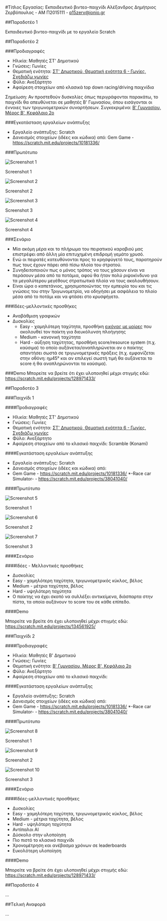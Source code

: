 #Τίτλος Εργασίας: Εκπαιδευτικό βιντεο-παιχνίδι
Αλέξανδρος Δημήτριος Ζερβόπουλος - ΑΜ Π2015111 - p15zerv@ionio.gr

##Παραδοτέο 1

Εκπαιδευτικό βιντεο-παιχνίδι με το εργαλείο Scratch

##Παραδοτέο 2

###Προδιαγραφές

* Ηλικία: Μαθητές ΣΤ' Δημοτικού
* Γνώσεις: Γωνίες
* Θεματική ενότητα: [ΣΤ' Δημοτικού, Θεματική ενότητα 6 - Γωνίες, Σχεδιάζω γωνίες](http://ebooks.edu.gr/modules/ebook/show.php/DSDIM101/301/2094,7470/)
* Φύλο: Ανεξάρτητο
* Αφαίρεση στοιχείων από κλασικά top down racing/driving παιχνίδια

Σημείωση: Αν προστεθούν δυσκολίες όπως περιγράφονται παρακάτω, το παιχνίδι θα απευθύνεται σε μαθητές Β' Γυμνασίου, όπου εισάγονται οι έννοιες των τριγωνομετρικών συναρτήσεων. Συγκεκριμένα: [Β' Γυμνασίου, Μέρος Β', Κεφάλαιο 2ο](http://ebooks.edu.gr/modules/ebook/show.php/DSGYM-B105/372/2488,9572/)

###Εγκατάσταση εργαλείων ανάπτυξης

* Εργαλείο ανάπτυξης: Scratch
* Δανεισμός στοιχείων (ιδέες και κώδικα) από: Gem Game - https://scratch.mit.edu/projects/10181336/

###Πρωτότυπο

![Screenshot 1](Screenshot_1.png)

Screenshot 1

![Screenshot 2](Screenshot_2.png)

Screenshot 2

![Screenshot 3](Screenshot_3.png)

Screenshot 3

![Screenshot 4](Screenshot_4.png)

Screenshot 4

###Σενάριο
* Μία ακόμη μέρα και το πλήρωμα του πειρατικού καραβιού μας επιστρέφει από άλλη μία επιτυχημένη επιδρομή γεμάτο χρυσό.
* Ενώ οι πειρατές κατευθύνονται προς το κρησφύγετό τους, παρατηρούν πως τους έχουν πάρει από πίσω πλοία του στρατού.
* Συνηδειτοποιούν πως ο μόνος τρόπος να τους χάσουν είναι να περάσουν μέσα από τα ποτάμια, αφού θα ήταν πολύ ριψοκίνδυνο για τα μεγαλύτερου μεγέθους στρατιωτικά πλοία να τους ακολουθήσουν.
* Είναι ώρα ο καπετάνιος, χρησιμοποιώντας την εμπειρία του και τις γνώσεις του στην Τριγωνομετρία, να οδηγήσει με ασφάλεια το πλοίο μέσα από το ποτάμι και να φτάσει στο κρυσφήγετο.

###Ιδέες-μελλοντικές προσθήκες
* Αναβάθμιση γραφικών
* Δυσκολίες
  * Easy - χαμηλότερη ταχύτητα, προσθήκη [εικόνας με μοίρες](http://dide.ker.sch.gr/ekfe/epiloges/3_prot_peiramata/Image49.jpg) που ακολουθεί τον παίκτη για διευκόλυνση πλοήγησης
  * Medium - κανονική ταχύτητα
  * Hard - αύξηση ταχύτητας, προσθήκη score/resource system (π.χ. καύσιμα) το οποίο αυξάνεται/αναπληρώνεται αν ο παίκτης απαντήσει σωστά σε τριγωνομετρικές πράξεις (π.χ. εμφανίζεται στην οθόνη: ημ45° και αν επιλεγεί σωστή τιμή θα αυξάνεται το score ή θα αναπληρώνονται τα καύσιμα).
  
###Demo
Μπορείτε να βρείτε ότι έχει υλοποιηθεί μέχρι στιγμής εδώ: https://scratch.mit.edu/projects/128971433/

##Παραδοτέο 3

###Παιχνίδι 1

####Προδιαγραφές

* Ηλικία: Μαθητές ΣΤ' Δημοτικού
* Γνώσεις: Γωνίες
* Θεματική ενότητα: [ΣΤ' Δημοτικού, Θεματική ενότητα 6 - Γωνίες, Σχεδιάζω γωνίες](http://ebooks.edu.gr/modules/ebook/show.php/DSDIM101/301/2094,7470/)
* Φύλο: Ανεξάρτητο
* Αφαίρεση στοιχείων από το κλασικό παιχνίδι: Scramble (Konami)

####Εγκατάσταση εργαλείων ανάπτυξης

* Εργαλείο ανάπτυξης: Scratch
* Δανεισμός στοιχείων (ιδέες και κώδικα) από:
 * Gem Game - https://scratch.mit.edu/projects/10181336/
 *-Race car Simulator- - https://scratch.mit.edu/projects/38041040/


####Πρωτότυπο

![Screenshot 5](D2_G1_Screenshot_1.png)

Screenshot 1

![Screenshot 6](D2_G1_Screenshot_2.png)

Screenshot 2

![Screenshot 7](D2_G1_Screenshot_3.png)

Screenshot 3


####Σενάριο


####Ιδέες - Mελλοντικές προσθήκες

* Δυσκολίες
 * Easy - χαμηλότερη ταχύτητα, τριγωνομετρικός κύκλος, βέλος 
 * Medium - μέτρια ταχύτητα, βέλος
 * Hard - υψηλότερη ταχύτητα
* Ο παίκτης να έχει σκοπό να συλλέξει αντικείμενα, διάσπαρτα στην πίστα, τα οποία αυξάνουν το score του σε κάθε επίπεδο.
  
####Demo

Μπορείτε να βρείτε ότι έχει υλοποιηθεί μέχρι στιγμής εδώ: https://scratch.mit.edu/projects/134561925/

###Παιχνίδι 2

####Προδιαγραφές

* Ηλικία: Μαθητές Β' Δημοτικού
* Γνώσεις: Γωνίες
* Θεματική ενότητα: [Β' Γυμνασίου, Μέρος Β', Κεφάλαιο 2ο](http://ebooks.edu.gr/modules/ebook/show.php/DSGYM-B105/372/2488,9572/)
* Φύλο: Ανεξάρτητο
* Αφαίρεση στοιχείων από το κλασικό παιχνίδι: 

####Εγκατάσταση εργαλείων ανάπτυξης

* Εργαλείο ανάπτυξης: Scratch
* Δανεισμός στοιχείων (ιδέες και κώδικα) από:
 * Gem Game - https://scratch.mit.edu/projects/10181336/
 *-Race car Simulator- - https://scratch.mit.edu/projects/38041040/

####Πρωτότυπο

![Screenshot 8](D2_G2_Screenshot_1.png)

Screenshot 1

![Screenshot 9](D2_G2_Screenshot_2.png)

Screenshot 2

![Screenshot 10](D2_G2_Screenshot_3.png)

Screenshot 3

####Σενάριο


####Ιδέες-μελλοντικές προσθήκες

* Δυσκολίες
 * Easy - χαμηλότερη ταχύτητα, τριγωνομετρικός κύκλος, βέλος
 * Medium - μέτρια ταχύτητα, βέλος
 * Hard - υψηλότερη ταχύτητα
* Αντίπαλοι AI
 * Δύσκολο στην υλοποίηση
 * Πιο πιστό το κλασικό παιχνίδι
* Χρονομέτρηση και ανέβασμα χρόνων σε leaderboards
 * Ευκολότερη υλοποίηση
  
####Demo

Μπορείτε να βρείτε ότι έχει υλοποιηθεί μέχρι στιγμής εδώ: https://scratch.mit.edu/projects/128971433/

##Παραδοτέο 4

...

##Tελική Αναφορά

...
